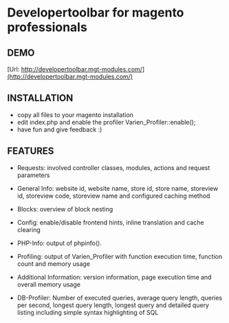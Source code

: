 Developertoolbar for magento professionals
====================================

## DEMO

[Url: http://developertoolbar.mgt-modules.com/](http://developertoolbar.mgt-modules.com/)

## INSTALLATION

* copy all files to your magento installation
* edit index.php and enable the profiler Varien_Profiler::enable();
* have fun and give feedback :)

## FEATURES

* Requests: involved controller classes, modules, actions and request parameters

* General Info: website id, website name, store id, store name, storeview id, storeview code, storeview name and configured caching method

* Blocks: overview of block nesting

* Config: enable/disable frontend hints, inline translation and cache clearing

* PHP-Info: output of phpinfo().

* Profiling: output of Varien_Profiler with function execution time, function count and memory usage

* Additional Information: version information, page execution time and overall memory usage

* DB-Profiler: Number of executed queries, average query length, queries per second, longest query length, longest query and detailed query listing including simple syntax highlighting of SQL